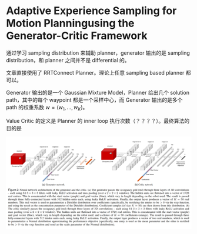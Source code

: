 # Adaptive Experience Sampling for Motion Planningusing the Generator-Critic Framework
通过学习 sampling distribution 来辅助 planner，generator 输出的是 sampling distribution，和 planner 之间并不是 differential 的。

文章直接使用了 RRTConnect Planner。理论上任意 sampling based planner 都可以。

Generator 输出的是一个 Gaussian Mixture Model，Planner 给出几个 solution path，其中的每个 waypoint 都是一个采样中心，而 Generator 输出的是多个 path 的权重系数 $w=(w_1, ..., w_K)$。

Value Critic 的定义是 Planner 的 inner loop 执行次数（？？？？）。最终算法的目的是

![](../imgs/2022ape.png)
